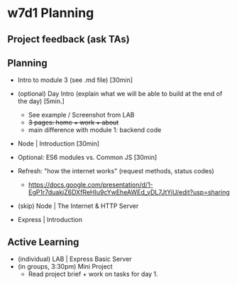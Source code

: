 
# w7d1 Planning


<!--

Opt 1 (Traditional Web Applications / Multi-Page Applications):

- res.send()
- res.sendFile()
- res.render()



Opt 2 (API):

- res.json()



-->





## Project feedback (ask TAs)


<!--

Project 2 feedback:

Give feedback to students (ex. if you see anything to they can learn from).
- Let's keep it positive.
- Let's keep it brief (they'll be busy)
- Let's keep it focused on things they can learn from (they will probably not have time to implement any suggestions)

-->





## Planning

- Intro to module 3 (see .md file) [30min]

- (optional) Day Intro (explain what we will be able to build at the end of the day) [5min.]
  - See example / Screenshot from LAB
  - ~~3 pages: home + work + about~~
  - main difference with module 1: backend code

- Node | Introduction [30min]

- Optional: ES6 modules vs. Common JS [30min]

- Refresh: "how the internet works" (request methods, status codes)
  - https://docs.google.com/presentation/d/1-EgP1r7duakjZ6DXfReHIu9cYwEheAWEd_vDL7JtYiU/edit?usp=sharing

- (skip) Node | The Internet & HTTP Server

- Express | Introduction
  <!-- update: now includes Morgan + Middleware + express.json() -->
  

<!-- UPDATE: for demo, create "project-management-server" (instead of restaurant) and evolve it in the following days -->




## Active Learning

- (individual) LAB | Express Basic Server
- (in groups, 3:30pm) Mini Project
  - Read project brief + work on tasks for day 1.

<!-- workload is relatively light (most students finished mini-project early) -->



